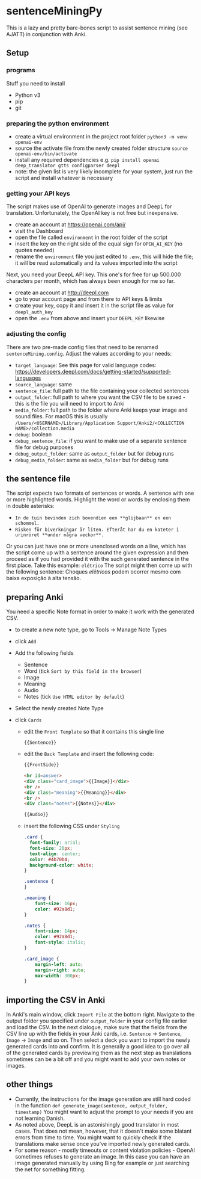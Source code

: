 # sentenceMiningPy
This is a lazy and pretty bare-bones script to assist sentence mining (see AJATT) in conjunction with Anki.

## Setup

### programs

Stuff you need to install
* Python v3
* pip
* git

### preparing the python environment
* create a virtual environment in the project root folder ```python3 -m venv openai-env```
* source the activate file from the newly created folder structure ```source openai-env/bin/activate```
* install any required dependencies e.g. ```pip install openai deep_translator gtts configparser deepl```
* note: the given list is very likely incomplete for your system, just run the script and install whatever is necessary

### getting your API keys
The script makes use of OpenAI to generate images and DeepL for translation. Unfortunately, the OpenAI key is not free but inexpensive.
* create an account at https://openai.com/api/
* visit the Dashboard
* open the file called ```environment``` in the root folder of the script
* insert the key on the right side of the equal sign for ```OPEN_AI_KEY``` (no quotes needed)
* rename the ```environment``` file you just edited to ```.env```, this will hide the file; it will be read automatically and its values imported into the script

Next, you need your DeepL API key. This one's for free for up 500.000 characters per month, which has always been enough for me so far.
* create an account at http://deepl.com
* go to your account page and from there to API keys & limits
* create your key, copy it and insert it in the script file as value for ```deepl_auth_key```
* open the ```.env``` from above and insert your ```DEEPL_KEY``` likewise

### adjusting the config
There are two pre-made config files that need to be renamed ```sentenceMining.config```. 
Adjust the values according to your needs:
* ```target_language```: See this page for valid language codes: https://developers.deepl.com/docs/getting-started/supported-languages
* ```source_language```: same
* ```sentence_file```: full path to the file containing your collected sentences
* ```output_folder```: full path to where you want the CSV file to be saved - this is the file you will need to import to Anki
* ```media_folder```: full path to the folder where Anki keeps your image and sound files. For macOS this is usually ```/Users/<USERNAME>/Library/Application Support/Anki2/<COLLECTION NAME>/collection.media```
* ```debug```: boolean
* ```debug_sentence_file```: if you want to make use of a separate sentence file for debug purposes
* ```debug_output_folder```: same as ```output_folder``` but for debug runs
* ```debug_media_folder```: same as ```media_folder``` but for debug runs

## the sentence file
The script expects two formats of sentences or words.
A sentence with one or more highlighted words. Highlight the word or words by enclosing them in double asterisks:
* ```In de tuin bevinden zich bovendien een **glijbaan** en een schommel.```
* ```Risken för biverkningar är liten. Efteråt har du en kateter i urinröret **under några veckor**.```

Or you can just have one or more unenclosed words on a line, which has the script come up with a sentence around the given expression and then proceed as if you had provided it with the such generated sentence in the first place. Take this example:
```elétrico```
The script might then come up with the following sentence: Choques *elétricos* podem ocorrer mesmo com baixa exposição à alta tensão.

## preparing Anki
You need a specific Note format in order to make it work with the generated CSV.
* to create a new note type, go to Tools -> Manage Note Types
* click ```Add```
* Add the following fields
  - Sentence
  - Word (tick ```Sort by this field in the browser```)
  - Image
  - Meaning
  - Audio
  - Notes (tick ```Use HTML editor by default```)
 
* Select the newly created Note Type
* click ```Cards```
  - edit the ```Front Template``` so that it contains this single line
    ```
    {{Sentence}}
    ```
  - edit the ```Back Template``` and insert the following code:
    ```html
    {{FrontSide}}

    <hr id=answer>
    <div class="card_image">{{Image}}</div>
    <br />
    <div class="meaning">{{Meaning}}</div>
    <br />
    <div class="notes">{{Notes}}</div>

    {{Audio}}
    ```
  - insert the following CSS under ```Styling```
    ```css
    .card {
      font-family: arial;
      font-size: 20px;
      text-align: center;
      color: #4b70b4;
      background-color: white;
    }
    
    .sentence {
    }
    
    .meaning {
    	font-size: 16px;
    	color: #92a8d1;
    }
    
    .notes {
    	font-size: 14px;
    	color: #92a8d1;
    	font-style: italic;
    }

    .card_image {
    	margin-left: auto;
    	margin-right: auto;
    	max-width: 300px;
    }
    ```

## importing the CSV in Anki
In Anki's main window, click ```Import File``` at the bottom right. Navigate to the output folder you specified under ```output_folder``` in your config file earlier and load the CSV. In the next dialogue, make sure that the fields from the CSV line up with the fields in your Anki cards, i.e. ```Sentence``` -> ```Sentence```, ```Image``` -> ```Image``` and so on. Then select a deck you want to import the newly generated cards into and confirm.
It is generally a good idea to go over all of the generated cards by previewing them as the next step as translations sometimes can be a bit off and you might want to add your own notes or images.

## other things
* Currently, the instructions for the image generation are still hard coded in the function ```def generate_image(sentence, output_folder, timestamp)``` You might want to adjust the prompt to your needs if you are not learning Danish.
* As noted above, DeepL is an astonishingly good translator in most cases. That does not mean, however, that it doesn't make some blatant errors from time to time. You might want to quickly check if the translations make sense once you've imported newly generated cards.
* For some reason - mostly timeouts or content violation policies - OpenAI sometimes refuses to generate an image. In this case you can have an image generated manually by using Bing for example or just searching the net for something fitting.
